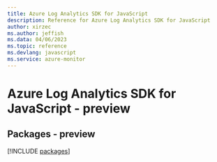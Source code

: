 ```yaml
---
title: Azure Log Analytics SDK for JavaScript
description: Reference for Azure Log Analytics SDK for JavaScript
author: xirzec
ms.author: jeffish
ms.data: 04/06/2023
ms.topic: reference
ms.devlang: javascript
ms.service: azure-monitor
---
```

# Azure Log Analytics SDK for JavaScript - preview
## Packages - preview
[!INCLUDE [packages](log-analytics-index.md)]
